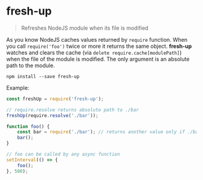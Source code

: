 # fresh-up

> Refreshes NodeJS module when its file is modified

As you know NodeJS caches values returned by ``require`` function. When you call ``require('foo')`` twice or more it returns the same object. **fresh-up** watches and clears the cache (via ``delete require.cache[modulePath]``) when the file of the module is modified. The only argument is an absolute path to the module.

```
npm install --save fresh-up
```

Example:
```js
const freshUp = require('fresh-up');

// require.resolve returns absolute path to ./bar
freshUp(require.resolve('./bar'));

function foo() {
    const bar = require('./bar'); // returns another value only if ./bar is changed
    bar();
}

// foo can be called by any async function
setInterval(() => {
    foo();
}, 500);
```
